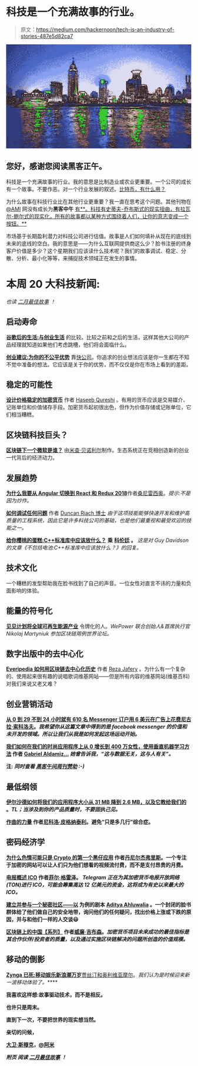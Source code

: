 # 科技是一个充满故事的行业。

> 原文：<https://medium.com/hackernoon/tech-is-an-industry-of-stories-487e5d82ca7>

![](img/60d63073b704198b47ff1567bcd7b53d.png)

## 您好，感谢您阅读**黑客正午**。

科技是一个充满故事的行业。我的意思是比制造业或农业更重要。一个公司的成长有一个故事。不要作恶。对一个行业发展的叙述。[比特币，有什么用？](http://me.dm/r-dfE80jUYo4?source=email-anon_a9287aa73ed1--publication.newsletter)

为什么故事在科技行业比在其他行业更重要？我一直在思考这个问题。其他刊物在 [@AMI](http://me.dm/r-ofHhOHAxaL?source=email-anon_a9287aa73ed1--publication.newsletter) 网没有成长为**黑客中午** [有**。科技有史蒂夫-乔布斯式的现实扭曲，有拉瓦尔-鲍尔式的现实化，所有的故事都以某种方式围绕着人们，让你的意志变成一个按钮。**](https://www.alexa.com/siteinfo/hackernoon.com)

市场基于长期盈利潜力对科技公司进行估值。故事是人们如何填补从现在的底线到未来的底线的空白。我的意思是——为什么互联网提供商这么少？脸书注册的终身客户价值是多少？这个星期我们应该读什么技术呢？我们的故事调试、稳定、分散、分析、最小化等等，来捕捉技术领域正在发生的事情。

# 本周 20 大科技新闻:

*也读* [*二月最佳故事*](https://hackernoon.com/archive/2018/02) *！*

## 启动寿命

[**谷歌后的生活:与创业生活**](https://hackernoon.com/life-after-google-a-comparison-to-startup-life-831e74d5c6f8) 的比较。比较之前和之后的生活，这样其他大公司的产品经理就知道如果他们考虑跳槽，他们将会面临什么。

[**创业建议:为你的不公平优势**](https://hackernoon.com/startup-advice-build-for-your-unfair-advantage-f68efc61c599) 靠[快公司](https://medium.com/u/ada2289350de?source=post_page-----487e5d82ca7--------------------------------)。你追求的创业想法应该是你一生都在不知不觉中准备的想法。它应该是关于你的优势，而不仅仅是你在市场上看到的差距。

## 稳定的可能性

[**设计价格稳定的加密货币**](https://hackernoon.com/stablecoins-designing-a-price-stable-cryptocurrency-6bf24e2689e5) 作者 [Haseeb Qureshi](https://medium.com/u/8bc4e5f8b505?source=post_page-----487e5d82ca7--------------------------------) 。有用的货币应该是交易媒介、记账单位和价值储存手段。加密货币起初很出色，但作为价值存储或记账单位，它们相当糟糕。

## 区块链科技巨头？

[**区块链下一个微软是谁？**](https://hackernoon.com/who-is-the-next-microsoft-in-blockchain-d81771539ccc) 由[米查·贝诺利尔](https://medium.com/u/29e3a84161a0?source=post_page-----487e5d82ca7--------------------------------)制作。生态系统正在竞相创造新的创业一代背后的经济动力。

## 发展趋势

[**为什么我要从 Angular 切换到 React 和 Redux 2018**](https://hackernoon.com/why-im-switching-from-angular-to-react-and-redux-in-2018-cb48be00fda7)作者[桑尼雷西奥](https://medium.com/u/342def541d2e?source=post_page-----487e5d82ca7--------------------------------)。*提示:不是因为炒作。*

[**如何调试任何问题**](https://hackernoon.com/how-to-debug-any-problem-ac6f8a867fae) 作者 [Duncan Riach 博士](https://medium.com/u/a6fcad104abf?source=post_page-----487e5d82ca7--------------------------------) *由于这项技能能够快速开发和维护高质量的工程系统，因此它是许多科技公司的基础，也是他们最重视和最受欢迎的技能之一。*

[**给你樱桃的蛋糕:C++标准库中应该放什么？**](https://hackernoon.com/a-cake-for-your-cherry-what-should-go-in-the-c-standard-library-804fcecccef8) **乘** [**科伦廷**](https://medium.com/u/8c87f5f4d034?source=post_page-----487e5d82ca7--------------------------------) **。** *这是对 Guy Davidson 的文章《不包括电池:C++标准库中应该放什么？》的回复。*

## 技术文化

一个糟糕的发型帮助我在脸书找到了自己的声音。一位女性对直言不讳的力量和负面影响的体验。

## 能量的符号化

[**见见计划将全球可再生能源产业**](https://hackernoon.com/wepower-331cc31a3bb) 令牌化的人。*WePower 联合创始人&首席执行官 Nikolaj Martyniuk 参加区块链用例世界论坛。*

## 数字出版中的去中心化

[**Everipedia 如何用区块链去中心化历史**](https://hackernoon.com/the-revolution-of-knowledge-how-everipedia-is-decentralizing-history-6eb44bb9ea75) 作者 [Reza Jafery](https://medium.com/u/233a3800c90b?source=post_page-----487e5d82ca7--------------------------------) 。为什么有一个复杂的、使用起来很有趣的说唱歌词维基网站——但是所有内容的维基网站(维基百科)对我们来说又老又难？

## 创业营销活动

[**从 0 到 29 不到 24 小时就有 610 名 Messenger 订户用 6 美元在广告上花费**](https://hackernoon.com/from-0-to-29-610-messenger-subscribers-in-less-than-24h-with-6-in-ad-spend-7fcdc1ac4a05)**[尼古拉·索科洛夫](https://medium.com/u/87fe4dc14752?source=post_page-----487e5d82ca7--------------------------------)。*我希望你从这篇文章中得到的是 facebook messenger 的价值和未开发的领域。所以让我们从我是如何发起这场运动开始。***

**[**我们如何在我们的时尚应用程序上从 0 增长到 400 万女性，使用垂直机器学习方法**](https://hackernoon.com/how-we-grew-from-0-to-4-million-women-on-our-fashion-app-with-a-vertical-machine-learning-approach-f8b7fc0a89d7) 作者 [Gabriel Aldamiz…](https://medium.com/u/13eece42c754?source=post_page-----487e5d82ca7--------------------------------) *她曾告诉我，“这与数据无关，这与人有关”。***

****注:** *同时查看* [*黑客午间周刊赞助*](https://weeklysponsor.paperform.co/) *:-)***

## **最低纲领**

**[**伊尔沙德如何将我们的应用程序大小从 31 MB 降到 2.6 MB，以及它教给我们的**](https://hackernoon.com/how-we-brought-down-the-size-of-our-app-from-31-mb-to-2-6-mb-and-what-it-taught-us-3a75963317f9) 。*TL；当涉及到你的产品质量时，不要固执己见。***

**[**作曲的力量**](https://hackernoon.com/the-power-of-composition-cf251e123e69) 作者[尼科洛·皮格纳泰利](https://medium.com/u/41006a6e8801?source=post_page-----487e5d82ca7--------------------------------)。避免“只是多几行”综合症。**

## **密码经济学**

**[**为什么色情可能只是 Crypto 的第一个黑仔应用**](https://hackernoon.com/why-porn-might-just-be-cryptos-first-killer-app-596cf822ef3f) 作者[丹尼尔杰弗里斯](https://medium.com/u/618a7c78c957?source=post_page-----487e5d82ca7--------------------------------)。一个专注于加密的网站可以让人们只为他们想看的视频流付费，而不是支付昂贵的月费。**

**[**电报概述 ICO**](https://hackernoon.com/an-overview-of-the-telegram-ico-e42434f722b1) 作者[菲尔·格雷泽](https://medium.com/u/ea2960c31deb?source=post_page-----487e5d82ca7--------------------------------)。 *Telegram 正在为其加密货币电报开放网络(TON)进行 ICO，可能会筹集高达 12 亿美元的资金，这将成为有史以来最大的 ICO。***

**[**建立并参与一个秘密社区——以**](https://hackernoon.com/building-and-engaging-a-crypto-community-a-playbook-with-example-9e30695e8ae6) 为例的剧本 [Aditya Ahluwalia](https://medium.com/u/532aab8bab5e?source=post_page-----487e5d82ca7--------------------------------) 。一个封闭的脸书群体给了他们做自己的安全地带，询问他们的任何疑问，找出价格上涨或下跌的原因，并与和他们一样的人交谈😃**

**[**区块链上的中国【系列】**](https://hackernoon.com/china-on-the-blockchain-43fd0e0cc2e6) 作者[威廉·吉布森](https://medium.com/u/1e7aa51bf607?source=post_page-----487e5d82ca7--------------------------------)。*加密货币项目未来成功的最佳指标是其合作伙伴/投资者的质量，以及通过实施区块链解决的问题所创造的价值规模。***

## **移动的倒影**

**[**Zynga 已死:移动娱乐新浪潮万岁**](https://hackernoon.com/zynga-is-dead-long-live-the-new-wave-of-mobile-entertainment-f7c3dd65f5c0)**[贾丝汀和奥利维亚摩尔](https://medium.com/u/70a549618355?source=post_page-----487e5d82ca7--------------------------------)。*我们认为是时候迎来新一波移动体验了。*****

****我喜欢这样想:故事驱动技术，而不是相反。****

****也许只是周末。****

****直到下一次，不要把世界的现实想当然。****

****亲切的问候，****

****[大卫·斯穆克](http://www.davidsmooke.net/)，[@阿米](http://twitter.com/ami)****

*******附页*** *阅读* [*二月最佳故事*](https://hackernoon.com/archive/2018/02) *！*****